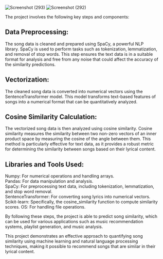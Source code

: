 ![Screenshot (293)](https://github.com/youssef665/AI-ML-projects/assets/110295462/6ec23b61-8491-4c78-b308-68b7e6344cd4)
![Screenshot (292)](https://github.com/youssef665/AI-ML-projects/assets/110295462/32392859-8510-4d91-b0f7-0c5100e5d184)


The project involves the following key steps and components:

## Data Preprocessing:<br>

The song data is cleaned and prepared using SpaCy, a powerful NLP library. SpaCy is used to perform tasks such as tokenization, lemmatization, and removal of stop words. This step ensures the text data is in a suitable format for analysis and free from any noise that could affect the accuracy of the similarity predictions.<br>
## Vectorization:<br>

The cleaned song data is converted into numerical vectors using the SentenceTransformer model. This model transforms text-based features of songs into a numerical format that can be quantitatively analyzed.<br>
## Cosine Similarity Calculation:<br>

The vectorized song data is then analyzed using cosine similarity. Cosine similarity measures the similarity between two non-zero vectors of an inner product space by measuring the cosine of the angle between them. This method is particularly effective for text data, as it provides a robust metric for determining the similarity between songs based on their lyrical content.<br>
## Libraries and Tools Used:<br>
Numpy: For numerical operations and handling arrays.<br>
Pandas: For data manipulation and analysis.<br>
SpaCy: For preprocessing text data, including tokenization, lemmatization, and stop word removal.<br>
SentenceTransformer: For converting song lyrics into numerical vectors.<br>
Scikit-learn: Specifically, the cosine_similarity function to compute similarity scores.
OS: For handling file operations.<br>

By following these steps, the project is able to predict song similarity, which can be used for various applications such as music recommendation systems, playlist generation, and music analysis.<br>

This project demonstrates an effective approach to quantifying song similarity using machine learning and natural language processing techniques, making it possible to recommend songs that are similar in their lyrical content.
